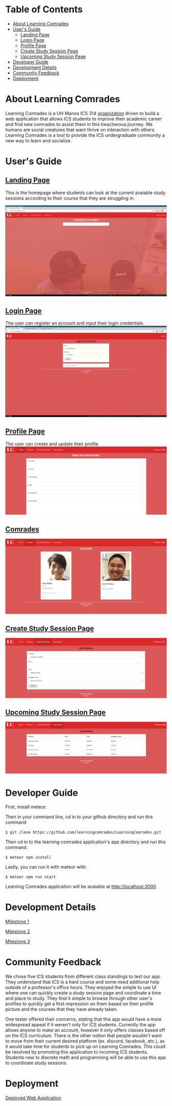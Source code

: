 # Table of Contents

* [About Learning Comrades](#about-learning-comrades)
* [User's Guide](#user's-guide)
  * [Landing Page](#landing-page)
  * [Login Page](#login-page)
  * [Profile Page](#profile-page)
  * [Create Study Session Page](#create-study-session-page)
  * [Upcoming Study Session Page](#upcoming-study-session-page)
* [Developer Guide](#developer-guide)
* [Development Details](#development-details)
* [Community Feedback](#community-feedback)
* [Deployment](#deployment)
  
 
# About Learning Comrades

Learning Comrades is a UH Manoa ICS 314 [organization](https://github.com/learningcomrades) driven to build a web application that allows ICS students to improve their academic career and find new comrades to assist them in this treacherous journey. We humans are social creatures that want thrive on interaction with others. Learning Comrades is a tool to provide the ICS undergraduate community a new way to learn and socialize.

# User's Guide

## [Landing Page](http://learningcomrades.meteorapp.com/#/)
This is the homepage where students can look at the current avaiable study sessions according to their course that they are struggling in.

![](images/landing_page2.png)

## [Login Page](http://learningcomrades.meteorapp.com/#/signin)
The user can register an account and input their login credentials.
![](images/login2.png)

## [Profile Page](http://learningcomrades.meteorapp.com/#/add)
The user can create and update their profile 
![](images/profile2.PNG)

## [Comrades](http://learningcomrades.meteorapp.com/#/list)

![](images/comrades.PNG)

## [Create Study Session Page](http://learningcomrades.meteorapp.com/#/create)

![](images/addsession.PNG)

## [Upcoming Study Session Page](http://learningcomrades.meteorapp.com/#/view)

![](images/listsession.PNG)

# Developer Guide

First, install meteor.

Then in your command line, cd in to your github directory and run this command

```
$ git clone https://github.com/learningcomrades/LearningComrades.git
```

Then cd in to the learning comrades application's app directory and run this command.

```
$ meteor npm install
```

Lastly, you can run it with meteor with:

```
$ meteor npm run start
```

Learning Comrades application will be avaiable at [http://localhost:3000](http://localhost:3000).

# Development Details

[Milestone 1](https://github.com/learningcomrades/LearningComrades/projects/2) 

[Milestone 2](https://github.com/learningcomrades/LearningComrades/projects/3)

[Milestone 3](https://github.com/learningcomrades/LearningComrades/projects/4)

# Community Feedback

We chose five ICS students from different class standings to test our app. They understand that ICS is a hard course and some need additonal help outside of a professor's office hours. They enjoyed the simple to use UI where one can quickly create a study session page and coordinate a time and place to study. They find it simple to browse through other user's profiles to quickly get a first impression on them based on their profile picture and the courses that they have already taken.

One tester offered their concerns, stating that this app would have a more widespread appeal if it weren't only for ICS students. Currently the app allows anyone to make an account, however it only offers classes based off on the ICS curriculum. There is the other notion that people wouldn't want to move from their current desired platform (ex. discord, facebook, etc.), as it would take time for students to pick up on Learning Comrades. This could be resolved by promoting this application to incoming ICS students. Students new to discrete math and programming will be able to use this app to coordinate study sessions. 

# Deployment

[Deployed Web Application](https://galaxy.meteor.com/app/learningcomrades.meteorapp.com)


